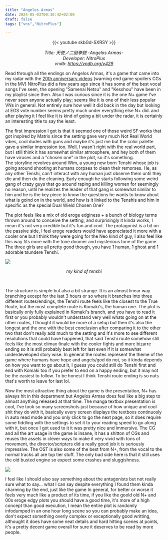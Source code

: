 ```yaml
---
title: "Angelos Armas"
date: 2024-05-03T00:30:42+02:00
draft: false
tags: ["vns","NitroPlus"]

---
```


<center>

{{< youtube skbGd-SXRSY >}}

*Title: 天使ノ二挺拳銃 -Angelos Armas-<br/>
Developer: NitroPlus<br/>
vndb: https://vndb.org/v429*

</center>

Read through all the endings on Angelos Armas, it's a game that came into my radar with the [20th anniversary videos](https://www.youtube.com/watch?v=oR1G7m5cE0o) (warning end game spoilers CGs in the MV) NitroPlus did a few years ago since it has some of the best vocal songs I've seen, the opening "Samenai Netsu" and "Kesshou" have been in my playlist since then. Also I was curious since it is the one N+ game I've never seen anyone actually play; seems like it is one of their less popular VNs in general. Not entirely sure how well it did back in the day but looking at EGS vote number seems pretty much under everything else N+ did. and after playing it I feel like it is kind of going a bit under the radar, it is certainly an interesting title to say the least.

<!--more-->

The first impression I got is that it seemed one of those weird SF works that got inspired by Matrix since the setting gave very much Not Real World vibes, cool dudes with guns and maybe it's just me but the color palette gave a similar impression too. Well, I wasn't right with the real world part, but I still think it has somewhat similar atmosphere, and hey both of them have viruses and a "chosen one" in the plot, so it's something. <br/>
The storyline revolves around Wim, a young new born Tenshi whose job is going around shooting at humans corpses to clean their remorses. He, as any other Tenshi, can't interact with any human just observe them until they die and then do the cleaning. Early enough he starts following some weird gang of crazy guys that go around raping and killing women for seemingly no reason, until he realizes the leader of that gang is somewhat similar to him and he is the key piece to know the questions he wants to know about what is goind on in the world, and how is it linked to the Tenshis and him in specific as the special Dual Wield Chosen One?

The plot feels like a mix of old eroge edginess + a bunch of biology terms thrown around to conceive the setting, and surprisingly it kinda works, I mean it's not very credible but it's fun and cool. The protagonist is a bit on the passive side, I feel eroge readers would have appreciated it more with a cooler one but I think they were going for the Neo kind of guy, I also feel like this way fits more with the tone doomer and mysterious tone of the game. The three girls are all pretty good though, you have 1 human, 1 ghost and 1 adorable tsundere Tenshi.

![](/unikansou/images/angelosarmas/1.png)
<center>

*my kind of tenshi*

</center>
<br/>

The structure is simple but also a bit strange. It is an almost linear way branching except for the last 3 hours or so where it branches into three different routes/endings, the Tenshi route feels like the closest to the True Route, but the most complete route is Komaki's, the human one. The plot is basically only fully explained in Komaki's branch, and you have to read it first or you probably wouldn't understand very well whats going on at the other routes, I thought it would be more of a setup but then it's also the longest and the one with the best conclusion after comparing it to the other two that don't really add much to the setting and it's more to see different resolutions that could have happened, that said Tenshi route somehow still feels like the most climax finale with the cooler fights and more bizarre ending so it is still probably best left for last even if it is somewhat underdeveloped story wise. In general the routes represent the theme of the game where humans have hope and angels/god do not, so it kinda depends on how you want to go about it, I guess you could still do Tenshi first and end with Komaki too if you prefer to end on a happy ending, but it may not be the easiest to follow. To be honest I think Tenshi route ending is so nuts that's worth to leave for last lol.

Now the most attractive thing about the game is the presentation, N+ has always hit in this department but Angelos Armas does feel like a big step to almost anything released at that time. The manga textbox presentation is cool, I've took so many screenshots just because of how unique and cool shit they do with it, basically every screen displays the textboxs continuosly in auto read mode and you only click to go the next page, so it does require some fiddling with the settings to set it to your reading speed to go along with it, but once I got used to it it was pretty nice and immersive. The CG and all the art usage in the game is insane, it has a shitton of CGs and reuses the assets in clever ways to make it very vivid with tons of movement, the director/scripters did a really good job it is seriously impressive. The OST is also some of the best from N+, from the vocal to the normal tracks all are top tier stuff. The only bad side here is that it still uses the old busted engine so expect some crashes and sluggishness.

![](/unikansou/images/angelosarmas/2.png)

I feel like I should also say something about the antagonists but not really sure what to say... what I can say despite everything I found them kinda charming by the end, just like the game In general, for better or worse it feels very much like a product of its time, if you like the goold old N+ and 00s eroge edgy plots you should have a good time, it's more of a high concept than good execution, I mean the entire plot is randomly infodumped in an one hour long scene so you can probably make an idea, don't expect something overly complex or exceptionally good writting, althought it does have some neat details and hard hitting scenes at points, it's a pretty decent game overall for sure it deserves to be read by more people.

